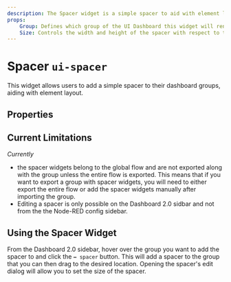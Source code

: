 ```yaml
---
description: The Spacer widget is a simple spacer to aid with element layout.
props:
    Group: Defines which group of the UI Dashboard this widget will render in.
    Size: Controls the width and height of the spacer with respect to the parent group. Maximum value is the width of the group.
---
```


<script setup>
    import AddedIn from '../../components/AddedIn.vue';
    import TryDemo from "./../../components/TryDemo.vue";
</script>

<TryDemo href="spacer">

# Spacer `ui-spacer` <AddedIn version="1.9.0" />

</TryDemo>

This widget allows users to add a simple spacer to their dashboard groups, aiding with element layout.

## Properties

<PropsTable/>


## Current Limitations

_Currently_
* the spacer widgets belong to the global flow and are not exported along with the group unless the entire flow is exported. This means that if you want to export a group with spacer widgets, you will need to either export the entire flow or add the spacer widgets manually after importing the group.
* Editing a spacer is only possible on the Dashboard 2.0 sidbar and not from the the Node-RED config sidebar.

## Using the Spacer Widget

From the Dashboard 2.0 sidebar, hover over the group you want to add the spacer to and click the `↔ spacer` button. This will add a spacer to the group that you can then drag to the desired location. Opening the spacer's edit dialog will allow you to set the size of the spacer.